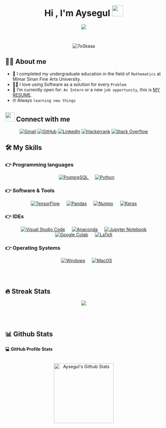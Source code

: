 

<!--
**aysegulkarademir/aysegulkarademir** is a ✨ _special_ ✨ repository because its `README.md` (this file) appears on your GitHub profile.

Here are some ideas to get you started:

- 🔭 I’m currently working on ...
- 🌱 I’m currently learning ...
- 👯 I’m looking to collaborate on ...
- 🤔 I’m looking for help with ...
- 💬 Ask me about ...
- 📫 How to reach me: ...
- 😄 Pronouns: ...
- ⚡ Fun fact: ...
-->

<h1 align="center">Hi , I'm Aysegul <img src="https://media.giphy.com/media/hvRJCLFzcasrR4ia7z/giphy.gif" width="35"></h1>
<p align="center">
  <a href="https://github.com/DenverCoder1/readme-typing-svg"><img src="https://readme-typing-svg.herokuapp.com?lines=Business+And+System+Analyst;Mathematician;Probability+and+Statistics;Always%20learning%20new%20things&center=true&width=500&height=50"></a>
</p>


<br>

<p align="center"> 
	<img src="https://komarev.com/ghpvc/?username=aysegulkarademir" alt="7oSkaaa" /> 
	
</p>


## :sassy_woman:  About me
- :school: I completed my undergraduate education in the field of `Mathematics` at Mimar Sinan Fine Arts University. 
- :woman_technologist: I love using Software as a solution for every `Problem`
- :thinking: I’m currently open for: `An Intern` or a new `job opportunity`, this is [MY RESUME](https://drive.google.com/file/d/1WIDQORA_nJpDNKbxDfTySctdNfKYgchW/view?usp=sharing).
- :nerd_face: Always `learning new things`





## <img src="https://media.giphy.com/media/iY8CRBdQXODJSCERIr/giphy.gif" width="30px"> Connect with me
<p align="center">
	<a href="mailto:hazalkarademir@gmail.com"><img img src="https://img.shields.io/badge/gmail-%23EA4335.svg?style=plastic&logo=gmail&logoColor=white" alt="Gmail"/></a>
	<a href="https://github.com/aysegulkarademir"><img src="https://img.shields.io/badge/github-%23181717.svg?style=plastic&logo=github&logoColor=white" alt="GitHub"/></a>
	<a href="https://www.linkedin.com/in/aysegulkarademir/"><img src="https://img.shields.io/badge/linkedin-%230A66C2.svg?style=plastic&logo=linkedin&logoColor=white" alt="LinkedIn"/></a>
	<a href="https://www.hackerrank.com/aysegulkarademir"><img src="https://img.shields.io/badge/hackerrank-%232EC866.svg?style=plastic&logo=hackerrank&logoColor=white" alt="Hackerrank"/></a>
	<a href="https://stackoverflow.com/users/18331293/aysegul-karademir/"><img src="https://img.shields.io/badge/-Stack%20Overflow-FE7A16?style=plastic&logo=stack-overflow&logoColor=white" alt="Stack Overflow"/></a>
	
</p>




## 🛠️ My Skills

### 👉 Programming languages

<p align="center"> 
  &emsp;
  <a href="https://https://www.postgresql.org/" target="_blank"> 
    <img alt="PostgreSQL" src="https://img.shields.io/badge/PostgreSQL-%23007396.svg?style=plastic&logo=PostgreSQL&logoColor=white">
  </a>
  &emsp;
   <a href="https://www.python.org" target="_blank">
    <img alt="Python" src="https://img.shields.io/badge/Python%20-%2314354C.svg?style=plastic&logo=python&logoColor=white">
  </a>
</p>


 ### 👉 Software & Tools
 
<p align="center">
  &emsp;
    <a href="#"><img alt="TensorFlow" src="https://img.shields.io/badge/TensorFlow-FF6F00.svg?style=plastic&logo=tensorflow&logoColor=white"></a>
  &emsp;
    <a href="#"><img alt="Pandas" src="https://img.shields.io/badge/Pandas-2C2D72.svg?style=plastic&logo=pandas&logoColor=white"></a>
  &emsp;
    <a href="#"><img alt="Numpy" src="https://img.shields.io/badge/Numpy-777BB4.svg?style=plastic&logo=numpy&logoColor=white"></a>
  &emsp;
    <a href="#"><img alt="Keras" src="https://img.shields.io/badge/Keras-D00000.svg?style=plastic&logo=keras&logoColor=white"></a>
  &emsp;
 
</p>

 ### 👉 IDEs
 
<p align="center">
  &emsp;
    <a href="#"><img alt="Visual Studio Code" src="https://img.shields.io/badge/Visual%20Studio%20Code-0078d7.svg?style=plastic&logo=visual-studio-code&logoColor=white"></a>
  &emsp;
    <a href="#"><img alt="Anaconda" src="https://img.shields.io/badge/Anaconda-342B029.svg?style=plastic&logo=anaconda&logoColor=white" /></a>
  &emsp;
    <a href="#"><img alt="Jupyter Notebook" src="https://img.shields.io/badge/Jupyter-F37626.svg?style=plastic&logo=jupyter&logoColor=white" /></a>
  &emsp;
    <a href="#"><img alt="Google Colab" src="https://img.shields.io/badge/Google%20Colab-FCC624.svg?style=plastic&logo=googlecolab&logoColor=white" /></a>
  &emsp;
    <a href="#"><img alt="LaTeX" src="https://img.shields.io/badge/LaTeX-25A162.svg?style=plastic&logo=latex&logoColor=cadmiumgreen" /></a>
	
</p>


 ### 👉 Operating Systems
 
<p align="center">
  &emsp;
    <a href="#"><img alt="Windows" src="https://img.shields.io/badge/Windows-0078D6?style=plastic&logo=windows&logoColor=white"></a>
  &emsp;
    <a href="#"><img alt="MacOS" src="https://img.shields.io/badge/MacOS-%23181717.svg?style=plastic&logo=apple&logoColor=white" /></a>
 
</p>

<br/>

<br>

## 🔥 Streak Stats
<p align="center"><img src="https://github-readme-streak-stats.herokuapp.com?user=aysegulkarademir&theme=material-palenight&date_format=j%2Fn%5B%2FY%5D" /></p>

<br>
<br>

## 📊 Github Stats

<summary><b>💻 GitHub Profile Stats</b></summary>
  <br/>
  <p align="center">
    <a href="https://github.com/anuraghazra/github-readme-stats"><img alt="Aysegul's Github Stats" src="https://github-readme-stats.vercel.app/api?username=aysegulkarademir&show_icons=true&count_private=true&theme=algolia" height="192px"/></a>
<br/>
 &nbsp;
	 
